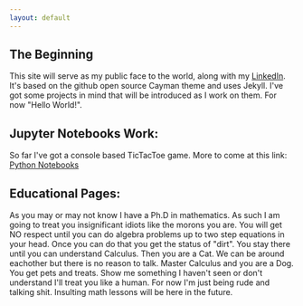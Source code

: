 ```yaml
---
layout: default
---
```


## The Beginning

This site will serve as my public face to the world, along with my [LinkedIn](http://www.linkedin.com/in/don-krasky-09052185/). It's based on the github open source Cayman theme and uses Jekyll. I've got some projects in mind that will be introduced as I work on them. For now "Hello World!". 

## Jupyter Notebooks Work:

So far I've got a console based TicTacToe game. More to come at this link: [Python Notebooks](https://mybinder.org/v2/gh/DonKrasky/PythonNotebooks/HEAD)

## Educational Pages:

As you may or may not know I have a Ph.D in mathematics. As such I am going to treat you insignificant idiots like the morons you are. You will get NO respect until you can do algebra problems up to two step equations in your head. Once you can do that you get the status of "dirt". You stay there until you can understand Calculus. Then you are a Cat. We can be around eachother but there is no reason to talk. Master Calculus and you are a Dog. You get pets and treats. Show me something I haven't seen or don't understand I'll treat you like a human. For now I'm just being rude and talking shit. Insulting math lessons will be here in the future. 
